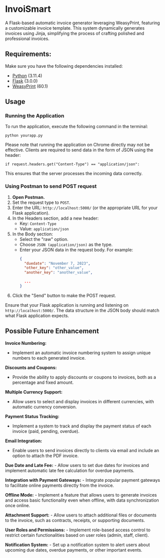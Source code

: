 # InvoiSmart

A Flask-based automatic invoice generator leveraging WeasyPrint, featuring a customizable invoice template. This system dynamically generates invoices using Jinja, simplifying the process of crafting polished and professional invoices.

## Requirements:

Make sure you have the following dependencies installed:

- [Python](https://www.python.org/) (3.11.4)
- [Flask](https://palletsprojects.com/p/flask/) (3.0.0)
- [WeasyPrint](https://weasyprint.readthedocs.io/) (60.1)

## Usage

### Running the Application

To run the application, execute the following command in the terminal:


`python yourapp.py`

Please note that running the application on Chrome directly may not be effective. Clients are required to send data in the form of JSON using the header:

`if request.headers.get("Content-Type") == "application/json":`

This ensures that the server processes the incoming data correctly.

### Using Postman to send POST request

1. **Open Postman.**
2. Set the request type to `POST`.
3. Enter the URL: `http://localhost:5000/` (or the appropriate URL for your Flask application).
4. In the Headers section, add a new header:
   - Key: `Content-Type`
   - Value: `application/json`
5. In the Body section:
   - Select the "raw" option.
   - Choose `JSON (application/json)` as the type.
   - Enter your JSON data in the request body. For example:
     ```json
     {
       "duedate": "November 7, 2023",
       "other_key": "other_value",
       "another_key": "another_value",
     
       ...
     }
     ```
6. Click the "Send" button to make the POST request.

Ensure that your Flask application is running and listening on `http://localhost:5000/`. The data structure in the JSON body should match what Flask application expects.


## Possible Future Enhancement

 **Invoice Numbering:**
   - Implement an automatic invoice numbering system to assign unique numbers to each generated invoice.

 **Discounts and Coupons:**
   - Provide the ability to apply discounts or coupons to invoices, both as a percentage and fixed amount.

 **Multiple Currency Support:**
   - Allow users to select and display invoices in different currencies, with automatic currency conversion.

 **Payment Status Tracking:**
   - Implement a system to track and display the payment status of each invoice (paid, pending, overdue).

 **Email Integration:**
   - Enable users to send invoices directly to clients via email and include an option to attach the PDF invoice.

 **Due Date and Late Fee:**
    - Allow users to set due dates for invoices and implement automatic late fee calculation for overdue payments.

 **Integration with Payment Gateways:**
    - Integrate popular payment gateways to facilitate online payments directly from the invoice.

 **Offline Mode:**
    - Implement a feature that allows users to generate invoices and access basic functionality even when offline, with data synchronization once online.

 **Attachment Support:**
    - Allow users to attach additional files or documents to the invoice, such as contracts, receipts, or supporting documents.

 **User Roles and Permissions:**
    - Implement role-based access control to restrict certain functionalities based on user roles (admin, staff, client).

 **Notification System:**
    - Set up a notification system to alert users about upcoming due dates, overdue payments, or other important events.


